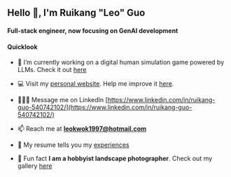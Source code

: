 <h2 align="left">Hello 👋, I'm Ruikang "Leo" Guo</h1>
<h4 align="left">Full-stack engineer, now focusing on GenAI development</h4>
<h4 align="left">Quicklook</h4>

- 💪 I’m currently working on a digital human simulation game powered by LLMs. Check it out [here](https://github.com/LeoKwo/unscripted)

- 💻 Visit my [personal website](https://rkguo.xyz/). Help me improve it [here](https://github.com/LeoKwo/personal-website).

- 👨🏻‍💻 Message me on LinkedIn [https://www.linkedin.com/in/ruikang-guo-540742102/](https://www.linkedin.com/in/ruikang-guo-540742102/)

- 📫 Reach me at **leokwok1997@hotmail.com**

- 📄 My resume tells you my [experiences](https://cw6g.short.gy/resume)

- 📸 Fun fact **I am a hobbyist landscape photographer**. Check out my gallery [here](https://rkguo.xyz/photography)
